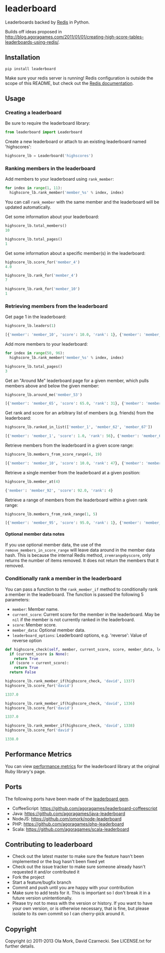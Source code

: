 # leaderboard

Leaderboards backed by [Redis](http://redis.io) in Python.

Builds off ideas proposed in http://blog.agoragames.com/2011/01/01/creating-high-score-tables-leaderboards-using-redis/.

## Installation

`pip install leaderboard`

Make sure your redis server is running! Redis configuration is outside the scope of this README, but
check out the [Redis documentation](http://redis.io/documentation).

## Usage

### Creating a leaderboard

Be sure to require the leaderboard library:

```python
from leaderboard import Leaderboard
```

Create a new leaderboard or attach to an existing leaderboard named 'highscores':

```python
highscore_lb = Leaderboard('highscores')
```

### Ranking members in the leaderboard

Add members to your leaderboard using `rank_member`:

```python
for index in range(1, 11):
  highscore_lb.rank_member('member_%s' % index, index)
```

You can call `rank_member` with the same member and the leaderboard will be updated automatically.

Get some information about your leaderboard:

```python
highscore_lb.total_members()
10

highscore_lb.total_pages()
1
```

Get some information about a specific member(s) in the leaderboard:

```python
highscore_lb.score_for('member_4')
4.0

highscore_lb.rank_for('member_4')
7

highscore_lb.rank_for('member_10')
1
```

### Retrieving members from the leaderboard

Get page 1 in the leaderboard:

```python
highscore_lb.leaders(1)

[{'member': 'member_10', 'score': 10.0, 'rank': 1}, {'member': 'member_9', 'score': 9.0, 'rank': 2}, {'member': 'member_8', 'score': 8.0, 'rank': 3}, {'member': 'member_7', 'score': 7.0, 'rank': 4}, {'member': 'member_6', 'score': 6.0, 'rank': 5}, {'member': 'member_5', 'score': 5.0, 'rank': 6}, {'member': 'member_4', 'score': 4.0, 'rank': 7}, {'member': 'member_3', 'score': 3.0, 'rank': 8}, {'member': 'member_2', 'score': 2.0, 'rank': 9}, {'member': 'member_1', 'score': 1.0, 'rank': 10}]
```

Add more members to your leaderboard:

```python
for index in range(50, 96):
  highscore_lb.rank_member('member_%s' % index, index)

highscore_lb.total_pages()
3
```

Get an "Around Me" leaderboard page for a given member, which pulls members above and below the given member:

```python
highscore_lb.around_me('member_53')

[{'member': 'member_65', 'score': 65.0, 'rank': 31}, {'member': 'member_64', 'score': 64.0, 'rank': 32}, {'member': 'member_63', 'score': 63.0, 'rank': 33}, {'member': 'member_62', 'score': 62.0, 'rank': 34}, {'member': 'member_61', 'score': 61.0, 'rank': 35}, {'member': 'member_60', 'score': 60.0, 'rank': 36}, {'member': 'member_59', 'score': 59.0, 'rank': 37}, {'member': 'member_58', 'score': 58.0, 'rank': 38}, {'member': 'member_57', 'score': 57.0, 'rank': 39}, {'member': 'member_56', 'score': 56.0, 'rank': 40}, {'member': 'member_55', 'score': 55.0, 'rank': 41}, {'member': 'member_54', 'score': 54.0, 'rank': 42}, {'member': 'member_53', 'score': 53.0, 'rank': 43}, {'member': 'member_52', 'score': 52.0, 'rank': 44}, {'member': 'member_51', 'score': 51.0, 'rank': 45}, {'member': 'member_50', 'score': 50.0, 'rank': 46}, {'member': 'member_10', 'score': 10.0, 'rank': 47}, {'member': 'member_9', 'score': 9.0, 'rank': 48}, {'member': 'member_8', 'score': 8.0, 'rank': 49}, {'member': 'member_7', 'score': 7.0, 'rank': 50}, {'member': 'member_6', 'score': 6.0, 'rank': 51}, {'member': 'member_5', 'score': 5.0, 'rank': 52}, {'member': 'member_4', 'score': 4.0, 'rank': 53}, {'member': 'member_3', 'score': 3.0, 'rank': 54}, {'member': 'member_2', 'score': 2.0, 'rank': 55}]
```

Get rank and score for an arbitrary list of members (e.g. friends) from the leaderboard:

```python
highscore_lb.ranked_in_list(['member_1', 'member_62', 'member_67'])

[{'member': 'member_1', 'score': 1.0, 'rank': 56}, {'member': 'member_62', 'score': 62.0, 'rank': 34}, {'member': 'member_67', 'score': 67.0, 'rank': 29}]
```

Retrieve members from the leaderboard in a given score range:

```python
highscore_lb.members_from_score_range(4, 19)

[{'member': 'member_10', 'score': 10.0, 'rank': 47}, {'member': 'member_9', 'score': 9.0, 'rank': 48}, {'member': 'member_8', 'score': 8.0, 'rank': 49}, {'member': 'member_7', 'score': 7.0, 'rank': 50}, {'member': 'member_6', 'score': 6.0, 'rank': 51}, {'member': 'member_5', 'score': 5.0, 'rank': 52}, {'member': 'member_4', 'score': 4.0, 'rank': 53}]
```

Retrieve a single member from the leaderboard at a given position:

```python
highscore_lb.member_at(4)

{'member': 'member_92', 'score': 92.0, 'rank': 4}
```

Retrieve a range of members from the leaderboard within a given rank range:

```python
highscore_lb.members_from_rank_range(1, 5)

[{'member': 'member_95', 'score': 95.0, 'rank': 1}, {'member': 'member_94', 'score': 94.0, 'rank': 2}, {'member': 'member_93', 'score': 93.0, 'rank': 3}, {'member': 'member_92', 'score': 92.0, 'rank': 4}, {'member': 'member_91', 'score': 91.0, 'rank': 5}]
```

#### Optional member data notes

If you use optional member data, the use of the `remove_members_in_score_range` will leave data around in the member data 
hash. This is because the internal Redis method, `zremrangebyscore`, only returns the number of items removed. It does 
not return the members that it removed.

### Conditionally rank a member in the leaderboard

You can pass a function to the `rank_member_if` method to conditionally rank a member in the leaderboard. The function is passed the following 5 parameters:

* `member`: Member name.
* `current_score`: Current score for the member in the leaderboard. May be `nil` if the member is not currently ranked in the leaderboard.
* `score`: Member score.
* `member_data`: Optional member data.
* `leaderboard_options`: Leaderboard options, e.g. 'reverse': Value of reverse option

```python
def highscore_check(self, member, current_score, score, member_data, leaderboard_options):
  if (current_score is None):
    return True
  if (score > current_score):
    return True
  return False

highscore_lb.rank_member_if(highscore_check, 'david', 1337)
highscore_lb.score_for('david')

1337.0

highscore_lb.rank_member_if(highscore_check, 'david', 1336)
highscore_lb.score_for('david')

1337.0

highscore_lb.rank_member_if(highscore_check, 'david', 1338)
highscore_lb.score_for('david')

1338.0
```

## Performance Metrics

You can view [performance metrics](https://github.com/agoragames/leaderboard#performance-metrics) for the 
leaderboard library at the original Ruby library's page.

## Ports

The following ports have been made of the [leaderboard gem](https://github.com/agoragames/leaderboard).

* CoffeeScript: https://github.com/agoragames/leaderboard-coffeescript
* Java: https://github.com/agoragames/java-leaderboard
* NodeJS: https://github.com/omork/node-leaderboard
* PHP: https://github.com/agoragames/php-leaderboard
* Scala: https://github.com/agoragames/scala-leaderboard

## Contributing to leaderboard

* Check out the latest master to make sure the feature hasn't been implemented or the bug hasn't been fixed yet
* Check out the issue tracker to make sure someone already hasn't requested it and/or contributed it
* Fork the project
* Start a feature/bugfix branch
* Commit and push until you are happy with your contribution
* Make sure to add tests for it. This is important so I don't break it in a future version unintentionally.
* Please try not to mess with the version or history. If you want to have your own version, or is otherwise necessary, that is fine, but please isolate to its own commit so I can cherry-pick around it.

## Copyright

Copyright (c) 2011-2013 Ola Mork, David Czarnecki. See LICENSE.txt for further details.

